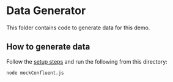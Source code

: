 # Data Generator

This folder contains code to generate data for this demo.

## How to generate data

Follow the [setup steps](https://tinybird.com/docs/guides/tutorials/analytics-with-confluent#option-2-mock-the-data) and run the following from this directory:

```sh
node mockConfluent.js
```